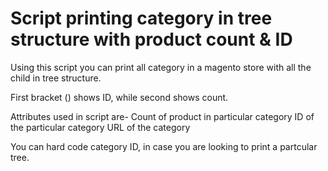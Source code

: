 # Script printing category in tree structure with product count & ID

Using this script you can print all category in a magento store with all the child in tree structure. 

First bracket () shows ID, while second shows count. 

Attributes used in script are-
Count of product in particular category
ID of the particular category
URL of the category

You can hard code category ID, in case you are looking to print a partcular tree.

